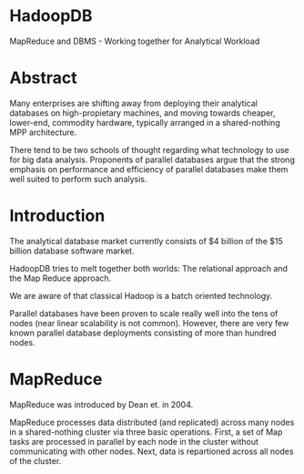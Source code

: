 # HadoopDB
MapReduce and DBMS - Working together for Analytical Workload

Abstract
========

Many enterprises are shifting away from deploying their analytical databases on high-propietary machines, and moving towards cheaper, lower-end, commodity hardware, typically arranged in a shared-nothing MPP architecture.

There tend to be two schools of thought regarding what technology to use for big data analysis. Proponents of parallel databases argue that the strong emphasis on performance and efficiency of parallel databases make them well suited to perform such analysis.

Introduction
============

The analytical database market currently consists of $4 billion of the $15 billion database software market.

HadoopDB tries to melt together both worlds: The relational approach and the Map Reduce approach.

We are aware of that classical Hadoop is a batch oriented technology.

Parallel databases have been proven to scale really well into the tens of nodes (near linear scalability is not common). However, there are very few known parallel database deployments consisting of more than hundred nodes.

MapReduce
==========

MapReduce was introduced by Dean et. in 2004.

MapReduce processes data distributed (and replicated) across many nodes in a shared-nothing cluster via three basic operations. First, a set of Map tasks are processed in parallel by each node in the cluster without communicating with other nodes. Next, data is repartioned across all nodes of the cluster.


